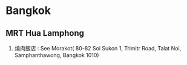 # Bangkok

## MRT Hua Lamphong
1. 燒肉飯店 : See Morakot( 80-82 Soi Sukon 1, Trimitr Road, Talat Noi, Samphanthawong, Bangkok 1010)
